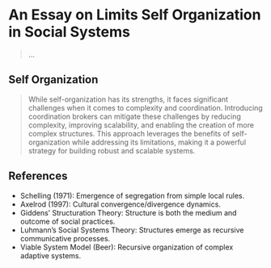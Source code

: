 # An Essay on Limits  Self Organization in Social Systems

> ...

## Self Organization

> While self-organization has its strengths, it faces significant challenges when it comes to complexity and coordination. Introducing coordination brokers can mitigate these challenges by reducing complexity, improving scalability, and enabling the creation of more complex structures. This approach leverages the benefits of self-organization while addressing its limitations, making it a powerful strategy for building robust and scalable systems.

## References

- Schelling (1971): Emergence of segregation from simple local rules.
- Axelrod (1997): Cultural convergence/divergence dynamics.
- Giddens’ Structuration Theory: Structure is both the medium and outcome of social practices.
- Luhmann’s Social Systems Theory: Structures emerge as recursive communicative processes.
- Viable System Model (Beer): Recursive organization of complex adaptive systems.
